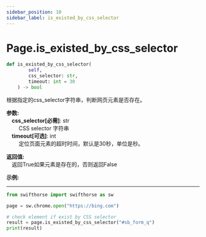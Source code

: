 ```yaml
---
sidebar_position: 10
sidebar_label: is_existed_by_css_selector
---
```

# Page.is_existed_by_css_selector
```python
def is_existed_by_css_selector(
        self,
        css_selector: str,
        timeout: int = 30
    ) -> bool
```  

根据指定的css_selector字符串，判断网页元素是否存在。

**参数:**  
    &emsp;**css_selector[必需]**: str     
        &emsp;&emsp; CSS selector 字符串  
    &emsp;**timeout[可选]**: int  
        &emsp;&emsp; 定位页面元素的超时时间，默认是30秒，单位是秒。    

**返回值:**  
    &emsp;返回True如果元素是存在的，否则返回False

**示例:**
***
```python
from swifthorse import swifthorse as sw

page = sw.chrome.open("https://bing.com")

# check element if exist by CSS selector
result = page.is_existed_by_css_selector("#sb_form_q")
print(result)

```